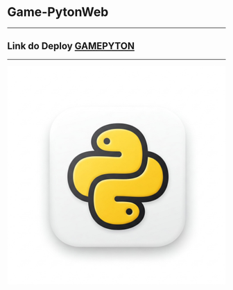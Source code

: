 # Game-PytonWeb
---
## Link do Deploy [GAMEPYTON](https://jowcodesoftware.github.io/game-pyton/)
---
<img src="./favicons/icon.png">
